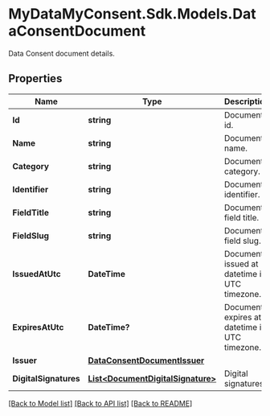 # MyDataMyConsent.Sdk.Models.DataConsentDocument
Data Consent document details.

## Properties

Name | Type | Description | Notes
------------ | ------------- | ------------- | -------------
**Id** | **string** | Document id. | 
**Name** | **string** | Document name. | 
**Category** | **string** | Document category. | 
**Identifier** | **string** | Document identifier. | 
**FieldTitle** | **string** | Document field title. | 
**FieldSlug** | **string** | Document field slug. | 
**IssuedAtUtc** | **DateTime** | Document issued at datetime in UTC timezone. | 
**ExpiresAtUtc** | **DateTime?** | Document expires at datetime in UTC timezone. | [optional] 
**Issuer** | [**DataConsentDocumentIssuer**](DataConsentDocumentIssuer.md) |  | 
**DigitalSignatures** | [**List&lt;DocumentDigitalSignature&gt;**](DocumentDigitalSignature.md) | Digital signatures. | 

[[Back to Model list]](../README.md#documentation-for-models) [[Back to API list]](../README.md#documentation-for-api-endpoints) [[Back to README]](../README.md)

